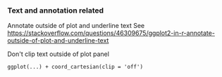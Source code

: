 ### Text and annotation related

Annotate outside of plot and underline text
See https://stackoverflow.com/questions/46309675/ggplot2-in-r-annotate-outside-of-plot-and-underline-text

Don't clip text outside of plot panel
```
ggplot(...) + coord_cartesian(clip = 'off')
```
